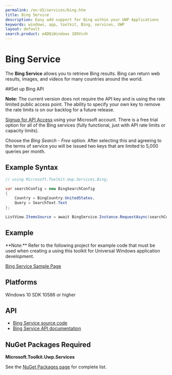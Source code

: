 ```yaml
---
permalink: /en-US/services/bing.htm
title: Bing Service 
description: Easy add support for Bing within your UWP Applications
keywords: windows, app, toolkit, Bing, services, UWP
layout: default
search.product: eADQiWindows 10XVcnh
---
```


# Bing Service
The **Bing Service** allows you to retrieve Bing results. Bing can return web results, images, and videos for many countries around the world.

##Set up Bing API

**Note:**  The current version does not require the API key and is using the rate limited public access point.  The ability to specify your own key to remove the rate limits is on our backlog for a future release.

[Signup for API Access](https://www.microsoft.com/cognitive-services/en-us/sign-up) using your Microsoft account.  There is a free trial option for all of the Bing services (fully functional, just with API rate limits or capacity limits).

Choose the *Bing Search - Free* option.  After selecting this and agreeing to the terms of service you will be issued two keys that are limited to 5,000 queries per month.

## Example Syntax

```C#
// using Microsoft.Toolkit.Uwp.Services.Bing;

var searchConfig = new BingSearchConfig
{
    Country = BingCountry.UnitedStates,
    Query = SearchText.Text
};

ListView.ItemsSource = await BingService.Instance.RequestAsync(searchConfig, 50);
```

## Example

<p> **Note:** Refer to the following project for example code that must be used when creating a using this toolkit for Universal Windows application development.<p>

[Bing Service Sample Page](https://github.com/Microsoft/UWPCommunityToolkit/tree/master/Microsoft.Toolkit.Uwp.SampleApp/SamplePages/Bing%20Service)

## Platforms 

Windows 10 SDK 10586 or higher

## API

* [Bing Service source code](https://github.com/Microsoft/UWPCommunityToolkit/tree/master/Microsoft.Toolkit.Uwp.Services/Services/Bing)
* [Bing Service API documentation]({{site.baseurl}}/api/Microsoft_Toolkit_Uwp_Services_Bing_BingService.htm)

## NuGet Packages Required

**Microsoft.Toolkit.Uwp.Services**

See the [NuGet Packages page]({{site.baseurl}}/get-started/nugetpackages.md) for complete list.
